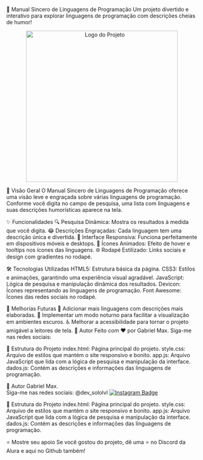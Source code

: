 🎨 Manual Sincero de Linguagens de Programação
Um projeto divertido e interativo para explorar linguagens de programação com descrições cheias de humor!

<p align="center"> <img src="https://via.placeholder.com/600x300?text=Logo+do+Projeto" alt="Logo do Projeto" width="400px"> </p>

📖 Visão Geral
O Manual Sincero de Linguagens de Programação oferece uma visão leve e engraçada sobre várias linguagens de programação. Conforme você digita no campo de pesquisa, uma lista com linguagens e suas descrições humorísticas aparece na tela.

✨ Funcionalidades
🔍 Pesquisa Dinâmica: Mostra os resultados à medida que você digita.
😂 Descrições Engraçadas: Cada linguagem tem uma descrição única e divertida.
📱 Interface Responsiva: Funciona perfeitamente em dispositivos móveis e desktops.
🎨 Ícones Animados: Efeito de hover e tooltips nos ícones das linguagens.
🌐 Rodapé Estilizado: Links sociais e design com gradientes no rodapé.

🛠️ Tecnologias Utilizadas
HTML5: Estrutura básica da página.
CSS3: Estilos e animações, garantindo uma experiência visual agradável.
JavaScript: Lógica de pesquisa e manipulação dinâmica dos resultados.
Devicon: Ícones representando as linguagens de programação.
Font Awesome: Ícones das redes sociais no rodapé.

🚀 Melhorias Futuras
🔧 Adicionar mais linguagens com descrições mais elaboradas.
🌙 Implementar um modo noturno para facilitar a visualização em ambientes escuros.
♿ Melhorar a acessibilidade para tornar o projeto amigável a leitores de tela.
👤 Autor
Feito com ❤️ por Gabriel Max. Siga-me nas redes sociais:


📂 Estrutura do Projeto
index.html: Página principal do projeto.
style.css: Arquivo de estilos que mantém o site responsivo e bonito.
app.js: Arquivo JavaScript que lida com a lógica de pesquisa e manipulação da interface.
dados.js: Contém as descrições e informações das linguagens de programação.

👤 Autor Gabriel Max.  
Siga-me nas redes sociais: @dev_sololvl [![Instagram Badge](https://img.shields.io/badge/-dev_sololvl-purple?style=flat-square&logo=instagram&logoColor=white&link=https://www.instagram.com/dev_sololvl?utm_source=qr&igsh=Y2ZoaTc2aTV1b2s0)](https://www.instagram.com/dev_sololvl?utm_source=qr&igsh=Y2ZoaTc2aTV1b2s0)


📂 Estrutura do Projeto
index.html: Página principal do projeto.
style.css: Arquivo de estilos que mantém o site responsivo e bonito.
app.js: Arquivo JavaScript que lida com a lógica de pesquisa e manipulação da interface.
dados.js: Contém as descrições e informações das linguagens de programação.

⭐️ Mostre seu apoio
Se você gostou do projeto, dê uma ⭐️ no Discord da Alura e aqui no Github também! 
